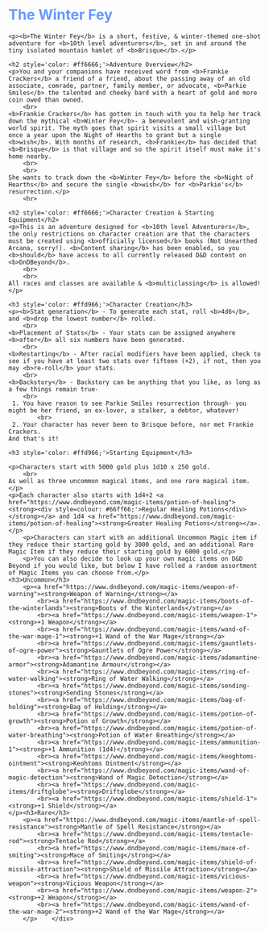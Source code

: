<body>
	<div class='page-container'>
	<h1 class='page-title' style='color: #6699ff;'>The Winter Fey</h1>
	
	<p><b>The Winter Fey</b> is a short, festive, & winter-themed one-shot adventure for <b>10th level adventurers</b>, set in and around the tiny isolated mountain hamlet of <b>Brisque</b>.</p>
	
	<h2 style='color: #ff6666;'>Adventure Overview</h2>
	<p>You and your companions have received word from <b>Frankie Crackers</b> a friend of a friend, about the passing away of an old associate, comrade, partner, family member, or advocate, <b>Parkie Smiles</b> the talented and cheeky bard with a heart of gold and more coin owed than owned.
		<br>
	<b>Frankie Crackers</b> has gotten in touch with you to help her track down the mythical <b>Winter Fey</b>- a benevolent and wish-granting world spirit. The myth goes that spirit visits a small village but once a year upon the Night of Hearths to grant but a single <b>wish</b>. With months of research, <b>Frankie</b> has decided that <b>Brisque</b> is that village and so the spirit itself must make it's home nearby.
		<br>
		<br>
	She wants to track down the <b>Winter Fey</b> before the <b>Night of Hearths</b> and secure the single <b>wish</b> for <b>Parkie's</b> resurrection.</p>
		<hr>
	
	<h2 style='color: #ff6666;'>Character Creation & Starting Equipment</h2>
	<p>This is an adventure designed for <b>10th level Adventurers</b>, the only restrictions on character creation are that the characters must be created using <b>officially licensed</b> books (Not Unearthed Arcana, sorry!). <b>Content sharing</b> has been enabled, so you <b>should</b> have access to all currently released D&D content on <b>DnDBeyond</b>.
		<br>
		<br>
	All races and classes are available & <b>multiclassing</b> is allowed!</p>

	<h3 style='color: #ffd966;'>Character Creation</h3>
	<p><b>Stat generation</b> - To generate each stat, roll <b>4d6</b>, and <b>drop the lowest number</b> rolled.
		<br>
	<b>Placement of Stats</b> - Your stats can be assigned anywhere <b>after</b> all six numbers have been generated.
		<br>
	<b>Restarting</b> - After racial modifiers have been applied, check to see if you have at least two stats over fifteen (+2), if not, then you may <b>re-roll</b> your stats.
		<br>
	<b>Backstory</b> - Backstory can be anything that you like, as long as a few things remain true- 
		<br>
     1. You have reason to see Parkie Smiles resurrection through- you might be her friend, an ex-lover, a stalker, a debtor, whatever! 
     		<br>
     2. Your character has never been to Brisque before, nor met Frankie Crackers.
	And that's it!

	<h3 style='color: #ffd966;'>Starting Equipment</h3>
	
	<p>Characters start with 5000 gold plus 1d10 x 250 gold.
		<br>
	As well as three uncommon magical items, and one rare magical item.</p>
	<p>Each character also starts with 1d4+2 <a href="https://www.dndbeyond.com/magic-items/potion-of-healing"><strong><div style=colour: #66ff66;'>Regular Healing Potions</div></strong></a> and 1d4 <a href="https://www.dndbeyond.com/magic-items/potion-of-healing"><strong>Greater Healing Potions</strong></a>.</p>
		<p>Characters can start with an additional Uncommon Magic item if they reduce their starting gold by 3000 gold, and an additional Rare Magic Item if they reduce their starting gold by 6000 gold.</p>
		<p>You can also decide to look up your own magic items on D&D Beyond if you would like, but below I have rolled a random assortment of Magic Items you can choose from.</p>
	<h3>Uncommon</h3>
		<p><a href="https://www.dndbeyond.com/magic-items/weapon-of-warning"><strong>Weapon of Warning</strong></a>
			<br><a href="https://www.dndbeyond.com/magic-items/boots-of-the-winterlands"><strong>Boots of the Winterlands</strong></a>
			<br><a href="https://www.dndbeyond.com/magic-items/weapon-1"><strong>+1 Weapon</strong></a>
			<br><a href="https://www.dndbeyond.com/magic-items/wand-of-the-war-mage-1"><strong>+1 Wand of the War Mage</strong></a>
			<br><a href="https://www.dndbeyond.com/magic-items/gauntlets-of-ogre-power"><strong>Gauntlets of Ogre Power</strong></a>
			<br><a href="https://www.dndbeyond.com/magic-items/adamantine-armor"><strong>Adamantine Armour</strong></a>
			<br><a href="https://www.dndbeyond.com/magic-items/ring-of-water-walking"><strong>Ring of Water Walking</strong></a>
			<br><a href="https://www.dndbeyond.com/magic-items/sending-stones"><strong>Sending Stones</strong></a>
			<br><a href="https://www.dndbeyond.com/magic-items/bag-of-holding"><strong>Bag of Holding</strong></a>
			<br><a href="https://www.dndbeyond.com/magic-items/potion-of-growth"><strong>Potion of Growth</strong></a>
			<br><a href="https://www.dndbeyond.com/magic-items/potion-of-water-breathing"><strong>Potion of Water Breathing</strong></a>
			<br><a href="https://www.dndbeyond.com/magic-items/ammunition-1"><strong>+1 Ammunition (1d4)</strong></a>
			<br><a href="https://www.dndbeyond.com/magic-items/keoghtoms-ointment"><strong>Keohtoms Ointment</strong></a>
			<br><a href="https://www.dndbeyond.com/magic-items/wand-of-magic-detection"><strong>Wand of Magic Detection</strong></a>
			<br><a href="https://www.dndbeyond.com/magic-items/driftglobe"><strong>Driftglobe</strong></a>
			<br><a href="https://www.dndbeyond.com/magic-items/shield-1"><strong>+1 Shield</strong></a>
	</p><h3>Rare</h3>
		<p><a href="https://www.dndbeyond.com/magic-items/mantle-of-spell-resistance"><strong>Mantle of Spell Resistance</strong></a>
			<br><a href="https://www.dndbeyond.com/magic-items/tentacle-rod"><strong>Tentacle Rod</strong></a>
			<br><a href="https://www.dndbeyond.com/magic-items/mace-of-smiting"><strong>Mace of Smiting</strong></a>
			<br><a href="https://www.dndbeyond.com/magic-items/shield-of-missile-attraction"><strong>Shield of Missile Attraction</strong></a>
			<br><a href="https://www.dndbeyond.com/magic-items/vicious-weapon"><strong>Vicious Weapon</strong></a>
			<br><a href="https://www.dndbeyond.com/magic-items/weapon-2"><strong>+2 Weapon</strong></a>
			<br><a href="https://www.dndbeyond.com/magic-items/wand-of-the-war-mage-2"><strong>+2 Wand of the War Mage</strong></a>
		</p>    </div>
